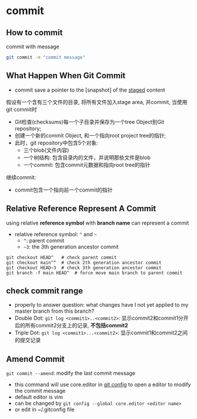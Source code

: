 # commit

## How to commit

commit with message

```bash
git commit -m "commit message"
```

## What Happen When Git Commit

- commit save a pointer to the [snapshot] of the [staged](git-glossary.md#staging-area) content

假设有一个含有三个文件的目录, 将所有文件加入stage area, 并commit, 当使用git commit时

- Git检查(checksums)每一个子目录并保存为一个tree Object到Git repository;
- 创建一个新的commit Object, 和一个指向root project tree的指针;
- 此时，git repository中包含5个对象:
  - 三个blob(文件内容)
  - 一个树结构: 包含目录内的文件，并说明那些文件是blob
  - 一个commit: 包含commit元数据和指向root tree的指针

继续commit:

- commit包含一个指向前一个commit的指针

## Relative Reference Represent A Commit

using relative **reference symbol** with **branch name** can represent a commit

- relative reference symbol: `^` and `~`
  - `^`: parent commit
  - `~3`: the 3th generation ancestor commit

```shell
git checkout HEAD^   # check parent commit
git checkout main^^  # check 2th generation ancestor commit
git checkout HEAD~3  # check 3th generation ancestor commit
git branch -f main HEAD^  # force move main branch to parent commit
```

## check commit range

- properly to answer question: what changes have I not yet applied to my master branch from this branch?
- Double Dot: `git log <commit1>..<commit2>`: 显示commit2和commit1分开后的所有commit2分支上的记录, **不包括commit2**
- Triple Dot: `git log <commit1>...<commit2>`: 显示commit1和commit2之间的提交记录

## Amend Commit

`git commit --amend`: modify the last commit message

- this command will use core.editor in [git config](git-configuration.md) to open a editor to modify the commit message
- default editor is vim
- can be changed by `git config --global core.editor <editor name>`
- or edit in ~/.gitconfig file
